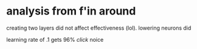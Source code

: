# analysis from f'in around

creating two layers did not affect effectiveness (lol). lowering neurons did

learning rate of .1 gets 96% *click* noice